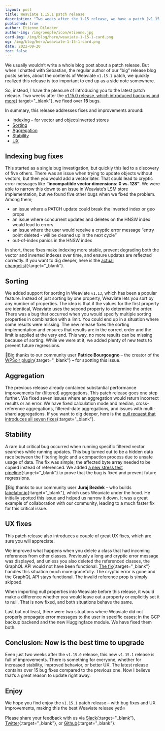 ```yaml
---
layout: post
title: Weaviate 1.15.1 patch release
description: "Two weeks after the 1.15 release, we have a patch (v1.15.1) release for you, which brings 15 bug fixes and 2 UX improvements."
published: true
author: Etienne Dilocker 
author-img: /img/people/icon/etienne.jpg
card-img: /img/blog/hero/weaviate-1-15-1-card.png
og: /img/blog/hero/weaviate-1-15-1-card.png
date: 2022-09-20
toc: false
---
```


We usually wouldn’t write a whole blog post about a patch release. But when I chatted with Sebastian, the regular author of our “big” release blog posts series, about the contents of Weaviate `v1.15.1` patch, we quickly realized this release is too important to end up as a side note somewhere.

So, instead, I have the pleasure of introducing you to the latest patch release. Two weeks after the [v1.15.0 release, which introduced backups and more](/blog/2022/09/Weaviate-release-1-15.html){:target="_blank"}, we fixed over **15** bugs.

In summary, this release addresses fixes and improvements around:

* [Indexing](#indexing-bug-fixes) – for vector and object/inverted stores
* [Sorting](#sorting)
* [Aggregation](#aggregation)
* [Stability](#stability)
* [UX](#ux-fixes)

## Indexing bug fixes
This started as a single bug investigation, but quickly this led to a discovery of five others. There was an issue when trying to update objects without vectors, but then you would add a vector later. That could lead to cryptic error messages like **“incompatible vector dimensions: 0 vs. 128”**. We were able to narrow this down to an issue in Weaviate’s LSM store implementation, but we found five other bugs when we fixed the problem. Among them; 

* an issue where a PATCH update could break the inverted index or geo props
* an issue where concurrent updates and deletes on the HNSW index would lead to errors
* an issue where the user would receive a cryptic error message “entry point deleted - will be cleaned up in the next cycle”
* out-of-index panics in the HNSW index

In short, these fixes make indexing more stable, prevent degrading both the vector and inverted indexes over time, and ensure updates are reflected correctly. If you want to dig deeper, here is the [actual changelist](https://github.com/semi-technologies/weaviate/pull/2191){:target="_blank"}.

## Sorting
We added support for sorting in Weaviate `v1.13`, which has been a popular feature. Instead of just sorting by one property, Weaviate lets you sort by any number of properties. The idea is that if the values for the first property are identical, Weaviate uses the second property to determine the order. There was a bug that occurred when you would specify multiple sorting properties in combination with a limit. You could end up in a situation where some results were missing. The new release fixes the sorting implementation and ensures that results are in the correct order and the limit is applied at the very end. This way, no more results can be missing because of sorting. While we were at it, we added plenty of new tests to prevent future regressions.

👏Big thanks to our community user **Patrice Bourgougno** – the creator of the [WPSolr plugin](https://www.wpsolr.com/){:target="_blank"} – for spotting this issue.

## Aggregation
The previous release already contained substantial performance improvements for (filtered) aggregations. This patch release goes one step further. We fixed seven issues where an aggregation would return incorrect results or an error. We have fixed calculation mode and median, cross-reference aggregations, filtered-date aggregations, and issues with multi-shard aggregations. If you want to dig deeper, here is the [pull request that introduces all seven fixes](https://github.com/semi-technologies/weaviate/pull/2192){:target="_blank"}.

## Stability
A rare but critical bug occurred when running specific filtered vector searches while running updates. This bug turned out to be a hidden data race between the filtering logic and a compaction process due to unsafe usage of data. The fix was simple; the affected byte array needed to be copied instead of referenced. We added [a new stress test pipeline](https://github.com/semi-technologies/weaviate-chaos-engineering/pull/11){:target="_blank"} to prove that the bug is fixed and prevent future regressions. 

👏Big thanks to our community user **Juraj Bezdek** – who builds [labelator.io](https://www.labelator.io/){:target="_blank"}, which uses Weaviate under the hood. He initially spotted this issue and helped us narrow it down. It was a great example of collaboration with our community, leading to a much faster fix for this critical issue.

## UX fixes
This patch release also introduces a couple of great UX fixes, which are sure you will appreciate.

We improved what happens when you delete a class that had incoming references from other classes. Previously a long and cryptic error message was displayed, and unless you also deleted the referenced classes, the GraphQL API would not have been functional. [The fix](https://github.com/semi-technologies/weaviate/pull/2189){:target="_blank"} handles this situation much more gracefully. The cryptic error is gone and the GraphQL API stays functional. The invalid reference prop is simply skipped.

When importing null properties into Weaviate before this release,  it would make a difference whether you would leave out a property or explicitly set it to null. That is now fixed, and both situations behave the same. 

Last but not least, there were two situations where Weaviate did not properly propagate error messages to the user in specific cases; in the GCP backup backend and the new Huggingface module. We have fixed them both.

## Conclusion: Now is the best time to upgrade
Even just two weeks after the `v1.15.0` release, this new `v1.15.1` release is full of improvements. There is something for everyone, whether for increased stability, improved behavior, or better UX. The latest release contains over 15 bug fixes compared to the previous one. Now I believe that’s a great reason to update right away.

## Enjoy
We hope you find enjoy the `v1.15.1` patch release – with bug fixes and UX improvements, making this the best Weaviate release yet!🔥

Please share your feedback with us via [Slack](https://join.slack.com/t/weaviate/shared_invite/zt-goaoifjr-o8FuVz9b1HLzhlUfyfddhw){:target="_blank"}, [Twitter](https://twitter.com/SeMI_tech){:target="_blank"}, or [Github](https://github.com/semi-technologies/weaviate){:target="_blank"}.
